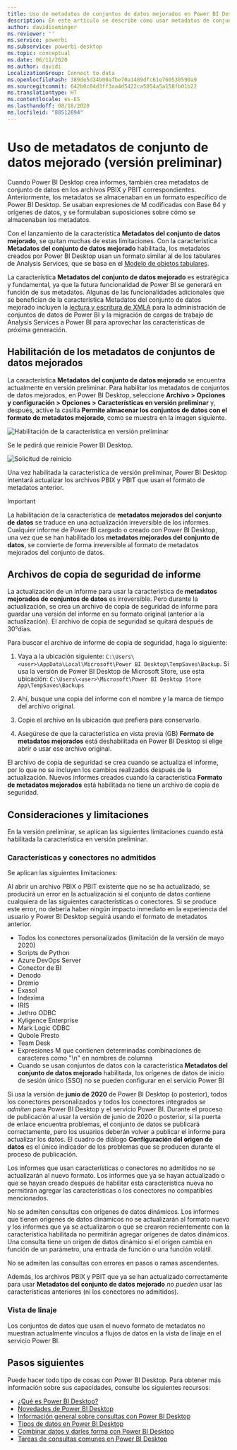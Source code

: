 ```yaml
---
title: Uso de metadatos de conjuntos de datos mejorados en Power BI Desktop (versión preliminar)
description: En este artículo se describe cómo usar metadatos de conjunto de datos mejorado en Power BI.
author: davidiseminger
ms.reviewer: ''
ms.service: powerbi
ms.subservice: powerbi-desktop
ms.topic: conceptual
ms.date: 06/11/2020
ms.author: davidi
LocalizationGroup: Connect to data
ms.openlocfilehash: 389de5d34b00afbe70a1489dfc61e760530590a9
ms.sourcegitcommit: 642b0c04d3ff3aa4d5422ca5054a5a158fb01b22
ms.translationtype: HT
ms.contentlocale: es-ES
ms.lasthandoff: 08/18/2020
ms.locfileid: "88512894"
---
```

# <a name="using-enhanced-dataset-metadata-preview"></a>Uso de metadatos de conjunto de datos mejorado (versión preliminar)

Cuando Power BI Desktop crea informes, también crea metadatos de conjunto de datos en los archivos PBIX y PBIT correspondientes. Anteriormente, los metadatos se almacenaban en un formato específico de Power BI Desktop. Se usaban expresiones de M codificadas con Base 64 y orígenes de datos, y se formulaban suposiciones sobre cómo se almacenaban los metadatos.

Con el lanzamiento de la característica **Metadatos del conjunto de datos mejorado**, se quitan muchas de estas limitaciones. Con la característica **Metadatos del conjunto de datos mejorado** habilitada, los metadatos creados por Power BI Desktop usan un formato similar al de los tabulares de Analysis Services, que se basa en el [Modelo de objetos tabulares](/analysis-services/tom/introduction-to-the-tabular-object-model-tom-in-analysis-services-amo).


La característica **Metadatos del conjunto de datos mejorado** es estratégica y fundamental, ya que la futura funcionalidad de Power BI se generará en función de sus metadatos. Algunas de las funcionalidades adicionales que se benefician de la característica Metadatos del conjunto de datos mejorado incluyen la [lectura y escritura de XMLA](https://docs.microsoft.com/power-platform-release-plan/2019wave2/business-intelligence/xmla-readwrite) para la administración de conjuntos de datos de Power BI y la migración de cargas de trabajo de Analysis Services a Power BI para aprovechar las características de próxima generación.



## <a name="enable-enhanced-dataset-metadata"></a>Habilitación de los metadatos de conjuntos de datos mejorados

La característica **Metadatos del conjunto de datos mejorado** se encuentra actualmente en versión preliminar. Para habilitar los metadatos de conjuntos de datos mejorados, en Power BI Desktop, seleccione **Archivo > Opciones y configuración > Opciones > Características en versión preliminar** y, después, active la casilla **Permite almacenar los conjuntos de datos con el formato de metadatos mejorado**, como se muestra en la imagen siguiente. 

![Habilitación de la característica en versión preliminar](media/desktop-enhanced-dataset-metadata/enhanced-dataset-metadata-01.png)

Se le pedirá que reinicie Power BI Desktop.

![Solicitud de reinicio](media/desktop-enhanced-dataset-metadata/enhanced-dataset-metadata-02.png)

Una vez habilitada la característica de versión preliminar, Power BI Desktop intentará actualizar los archivos PBIX y PBIT que usan el formato de metadatos anterior. 

> [!IMPORTANT]
> La habilitación de la característica de **metadatos mejorados del conjunto de datos** se traduce en una actualización irreversible de los informes. Cualquier informe de Power BI cargado o creado con Power BI Desktop, una vez que se han habilitado los **metadatos mejorados del conjunto de datos**, se convierte de forma irreversible al formato de metadatos mejorados del conjunto de datos.

## <a name="report-backup-files"></a>Archivos de copia de seguridad de informe

La actualización de un informe para usar la característica de **metadatos mejorados de conjuntos de datos** es irreversible. Pero durante la actualización, se crea un archivo de copia de seguridad de informe para guardar una versión del informe en su formato original (anterior a la actualización). El archivo de copia de seguridad se quitará después de 30°días. 

Para buscar el archivo de informe de copia de seguridad, haga lo siguiente:

1. Vaya a la ubicación siguiente: ```C:\Users\<user>\AppData\Local\Microsoft\Power BI Desktop\TempSaves\Backup```. Si usa la versión de Power BI Desktop de Microsoft Store, use esta ubicación: ```C:\Users\<user>\Microsoft\Power BI Desktop Store App\TempSaves\Backups``` 

2. Ahí, busque una copia del informe con el nombre y la marca de tiempo del archivo original.

3. Copie el archivo en la ubicación que prefiera para conservarlo.

4. Asegúrese de que la característica en vista previa (GB) **Formato de metadatos mejorados** está deshabilitada en Power BI Desktop si elige abrir o usar ese archivo original. 

El archivo de copia de seguridad se crea cuando se actualiza el informe, por lo que no se incluyen los cambios realizados después de la actualización. Nuevos informes creados cuando la característica **Formato de metadatos mejorados** está habilitada no tiene un archivo de copia de seguridad.


## <a name="considerations-and-limitations"></a>Consideraciones y limitaciones

En la versión preliminar, se aplican las siguientes limitaciones cuando está habilitada la característica en versión preliminar.

### <a name="unsupported-features-and-connectors"></a>Características y conectores no admitidos

Se aplican las siguientes limitaciones:

Al abrir un archivo PBIX o PBIT existente que no se ha actualizado, se producirá un error en la actualización si el conjunto de datos contiene cualquiera de las siguientes características o conectores. Si se produce este error, no debería haber ningún impacto inmediato en la experiencia del usuario y Power BI Desktop seguirá usando el formato de metadatos anterior.

* Todos los conectores personalizados (limitación de la versión de mayo 2020)
* Scripts de Python
* Azure DevOps Server
* Conector de BI
* Denodo
* Dremio
* Exasol
* Indexima
* IRIS
* Jethro ODBC
* Kyligence Enterprise
* Mark Logic ODBC
* Qubole Presto
* Team Desk
* Expresiones M que contienen determinadas combinaciones de caracteres como "\\n" en nombres de columna
* Cuando se usan conjuntos de datos con la característica **Metadatos del conjunto de datos mejorado** habilitada, los orígenes de datos de inicio de sesión único (SSO) no se pueden configurar en el servicio Power BI

Si usa la versión de **junio de 2020** de Power BI Desktop (o posterior), todos los conectores personalizados y todos los conectores integrados *se admiten* para Power BI Desktop y el servicio Power BI. Durante el proceso de publicación al usar la versión de junio de 2020 o posterior, si la puerta de enlace encuentra problemas, el conjunto de datos se publicará correctamente, pero los usuarios deberán volver a publicar el informe para actualizar los datos. El cuadro de diálogo **Configuración del origen de datos** es el único indicador de los problemas que se producen durante el proceso de publicación.

Los informes que usan características o conectores no admitidos no se actualizarán al nuevo formato. Los informes que ya se hayan actualizado o que se hayan creado después de habilitar esta característica nueva no permitirán agregar las características o los conectores no compatibles mencionados. 

No se admiten consultas con orígenes de datos dinámicos. Los informes que tienen orígenes de datos dinámicos no se actualizarán al formato nuevo y los informes que ya se actualizaron o que se crearon recientemente con la característica habilitada no permitirán agregar orígenes de datos dinámicos. Una consulta tiene un origen de datos dinámico si el origen cambia en función de un parámetro, una entrada de función o una función volátil. 

No se admiten las consultas con errores en pasos o ramas ascendentes. 

Además, los archivos PBIX y PBIT que ya se han actualizado correctamente para usar **Metadatos del conjunto de datos mejorado** *no pueden* usar las características anteriores (ni los conectores no admitidos).

### <a name="lineage-view"></a>Vista de linaje
Los conjuntos de datos que usan el nuevo formato de metadatos no muestran actualmente vínculos a flujos de datos en la vista de linaje en el servicio Power BI.

## <a name="next-steps"></a>Pasos siguientes

Puede hacer todo tipo de cosas con Power BI Desktop. Para obtener más información sobre sus capacidades, consulte los siguientes recursos:

* [¿Qué es Power BI Desktop?](../fundamentals/desktop-what-is-desktop.md)
* [Novedades de Power BI Desktop](../fundamentals/desktop-latest-update.md)
* [Información general sobre consultas con Power BI Desktop](../transform-model/desktop-query-overview.md)
* [Tipos de datos en Power BI Desktop](desktop-data-types.md)
* [Combinar datos y darles forma con Power BI Desktop](desktop-shape-and-combine-data.md)
* [Tareas de consultas comunes en Power BI Desktop](../transform-model/desktop-common-query-tasks.md)
